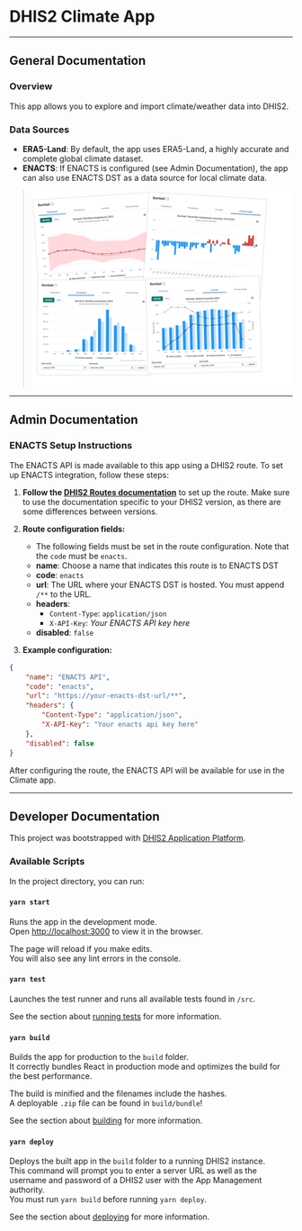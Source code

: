 # DHIS2 Climate App

---

## General Documentation

### Overview

This app allows you to explore and import climate/weather data into DHIS2.

### Data Sources

-   **ERA5-Land**: By default, the app uses ERA5-Land, a highly accurate and complete global climate dataset.
-   **ENACTS**: If ENACTS is configured (see Admin Documentation), the app can also use ENACTS DST as a data source for local climate data.

> ![Screenshot](public/images/explore.png)

---

## Admin Documentation

### ENACTS Setup Instructions

The ENACTS API is made available to this app using a DHIS2 route. To set up ENACTS integration, follow these steps:

1. **Follow the [DHIS2 Routes documentation](https://docs.dhis2.org/en/develop/using-the-api/dhis-core-version-master/route.html)** to set up the route. Make sure to use the documentation specific to your DHIS2 version, as there are some differences between versions.

2. **Route configuration fields:**

    - The following fields must be set in the route configuration. Note that the `code` must be `enacts`.
    - **name**: Choose a name that indicates this route is to ENACTS DST
    - **code**: `enacts`
    - **url**: The URL where your ENACTS DST is hosted. You must append `/**` to the URL.
    - **headers**:
        - `Content-Type`: `application/json`
        - `X-API-Key`: _Your ENACTS API key here_
    - **disabled**: `false`

3. **Example configuration:**

```json
{
    "name": "ENACTS API",
    "code": "enacts",
    "url": "https://your-enacts-dst-url/**",
    "headers": {
        "Content-Type": "application/json",
        "X-API-Key": "Your enacts api key here"
    },
    "disabled": false
}
```

After configuring the route, the ENACTS API will be available for use in the Climate app.

---

## Developer Documentation

This project was bootstrapped with [DHIS2 Application Platform](https://github.com/dhis2/app-platform).

### Available Scripts

In the project directory, you can run:

#### `yarn start`

Runs the app in the development mode.<br />
Open [http://localhost:3000](http://localhost:3000) to view it in the browser.

The page will reload if you make edits.<br />
You will also see any lint errors in the console.

#### `yarn test`

Launches the test runner and runs all available tests found in `/src`.<br />

See the section about [running tests](https://platform.dhis2.nu/#/scripts/test) for more information.

#### `yarn build`

Builds the app for production to the `build` folder.<br />
It correctly bundles React in production mode and optimizes the build for the best performance.

The build is minified and the filenames include the hashes.<br />
A deployable `.zip` file can be found in `build/bundle`!

See the section about [building](https://platform.dhis2.nu/#/scripts/build) for more information.

#### `yarn deploy`

Deploys the built app in the `build` folder to a running DHIS2 instance.<br />
This command will prompt you to enter a server URL as well as the username and password of a DHIS2 user with the App Management authority.<br/>
You must run `yarn build` before running `yarn deploy`.<br />

See the section about [deploying](https://platform.dhis2.nu/#/scripts/deploy) for more information.
